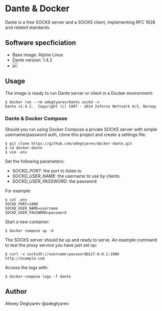 # Dante & Docker

Dante is a free SOCKS server and a SOCKS client, implementing RFC 1928 and
related standards. 

## Software specficiation

* Base image: Alpine Linux
* Dante version: 1.4.2
* [![](https://images.microbadger.com/badges/image/adegtyarev/dante.svg)](https://microbadger.com/images/adegtyarev/dante "the download size and the number of layers")

## Usage

The image is ready to run Dante server or client in a Docker environment:

    $ docker run --rm adegtyarev/dante sockd -v
    Dante v1.4.2.  Copyright (c) 1997 - 2014 Inferno Nettverk A/S, Norway

### Dante & Docker Compose

Should you run using Docker Compose a private SOCKS server with simple
username/password auth, clone this project and create a settings file:

    $ git clone https://github.com/adegtyarev/docker-dante.git
    $ cd docker-dante
    $ vim .env

Set the following parameters:

* *SOCKD_PORT*: the port to listen to
* *SOCKD_USER_NAME*: the username to use by clients
* *SOCKD_USER_PASSWORD*: the password

For example:

    $ cat .env
    SOCKD_PORT=1080
    SOCKD_USER_NAME=username
    SOCKD_USER_PASSWORD=password

Start a new container:

    $ docker compose up -d

The SOCKS server should be up and ready to serve.  An example command to test
the proxy service you have just set up:

    $ curl -x socks5h://username:password@127.0.0.1:1080 http://example.com

Access the logs with:

    $ docker-compose logs -f dante


## Author

Alexey Degtyarev @adegtyarev
